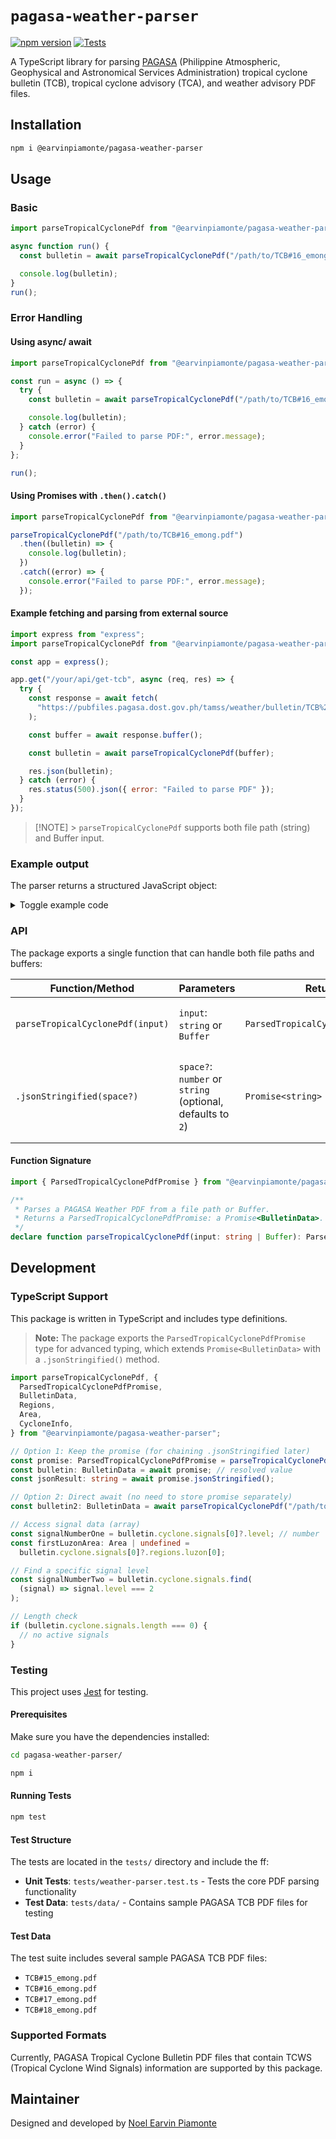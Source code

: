 # `pagasa-weather-parser`

[![npm version](https://img.shields.io/npm/v/@earvinpiamonte/pagasa-weather-parser.svg)](https://www.npmjs.com/package/@earvinpiamonte/pagasa-weather-parser)
[![Tests](https://github.com/earvinpiamonte/pagasa-weather-parser/actions/workflows/tests.yml/badge.svg)](https://github.com/earvinpiamonte/pagasa-weather-parser/actions/workflows/tests.yml)

A TypeScript library for parsing [PAGASA](https://www.pagasa.dost.gov.ph/) (Philippine Atmospheric, Geophysical and Astronomical Services Administration) tropical cyclone bulletin (TCB), tropical cyclone advisory (TCA), and weather advisory PDF files.

## Installation

```bash
npm i @earvinpiamonte/pagasa-weather-parser
```

## Usage

### Basic

```javascript
import parseTropicalCyclonePdf from "@earvinpiamonte/pagasa-weather-parser";

async function run() {
  const bulletin = await parseTropicalCyclonePdf("/path/to/TCB#16_emong.pdf");

  console.log(bulletin);
}
run();
```

### Error Handling

#### Using async/ await

```javascript
import parseTropicalCyclonePdf from "@earvinpiamonte/pagasa-weather-parser";

const run = async () => {
  try {
    const bulletin = await parseTropicalCyclonePdf("/path/to/TCB#16_emong.pdf");

    console.log(bulletin);
  } catch (error) {
    console.error("Failed to parse PDF:", error.message);
  }
};

run();
```

#### Using Promises with `.then().catch()`

```javascript
import parseTropicalCyclonePdf from "@earvinpiamonte/pagasa-weather-parser";

parseTropicalCyclonePdf("/path/to/TCB#16_emong.pdf")
  .then((bulletin) => {
    console.log(bulletin);
  })
  .catch((error) => {
    console.error("Failed to parse PDF:", error.message);
  });
```

#### Example fetching and parsing from external source

```javascript
import express from "express";
import parseTropicalCyclonePdf from "@earvinpiamonte/pagasa-weather-parser";

const app = express();

app.get("/your/api/get-tcb", async (req, res) => {
  try {
    const response = await fetch(
      "https://pubfiles.pagasa.dost.gov.ph/tamss/weather/bulletin/TCB%2316_emong.pdf"
    );

    const buffer = await response.buffer();

    const bulletin = await parseTropicalCyclonePdf(buffer);

    res.json(bulletin);
  } catch (error) {
    res.status(500).json({ error: "Failed to parse PDF" });
  }
});
```

> [!NOTE] > `parseTropicalCyclonePdf` supports both file path (string) and Buffer input.

### Example output

The parser returns a structured JavaScript object:

<details>
<summary>Toggle example code</summary>

```json
{
  "title": "TROPICAL CYCLONE BULLETIN NR. 16",
  "subtitle": "Tropical Storm EMONG (CO-MAY)",
  "description": "EMONG WEAKENS INTO A TROPICAL STORM AND IS NOW PASSING CLOSE TO THE BABUYAN ISLANDS",
  "dateIssued": "July 25, 2025 2:00 PM",
  "dateIssuedISO": "2025-07-25T06:00:00.000Z",
  "dateValidUntil": "July 25, 2025 5:00 PM",
  "dateValidUntilISO": "2025-07-25T09:00:00.000Z",
  "cyclone": {
    "name": "EMONG",
    "internationalName": "CO-MAY",
    "signals": [
      {
        "level": 1,
        "regions": {
          "luzon": [
            { "name": "Ilocos Norte", "parts": ["rest"] },
            {
              "name": "Ilocos Sur",
              "parts": ["northern"],
              "locals": ["Gregorio del Pilar", "Magsingal" /* ... */]
            },
            { "name": "Abra" },
            { "name": "Apayao", "parts": ["rest"] },
            { "name": "Kalinga" },
            { "name": "Mountain Province" },
            { "name": "Cagayan", "parts": ["rest", "mainland"] },
            {
              "name": "Isabela",
              "parts": ["northern"],
              "locals": ["Quirino", "Mallig" /* ... */]
            }
          ],
          "visayas": [],
          "mindanao": []
        }
      },
      {
        "level": 2,
        "regions": {
          "luzon": [
            /* ... */
          ],
          "visayas": [],
          "mindanao": []
        }
      }
    ]
  }
}
```

</details>

### API

The package exports a single function that can handle both file paths and buffers:

| Function/Method            | Parameters                                                 | Returns               | Description                                                         |
| -------------------------- | ---------------------------------------------------------- | --------------------- | ------------------------------------------------------------------- |
| `parseTropicalCyclonePdf(input)`       | `input`: `string` or `Buffer`                              | `ParsedTropicalCyclonePdfPromise` | Parses a PDF from a file path or buffer.                            |
| `.jsonStringified(space?)` | `space?`: `number` or `string` (optional, defaults to `2`) | `Promise<string>`     | A chainable method that returns the parsed result as a JSON string. |

#### Function Signature

```typescript
import { ParsedTropicalCyclonePdfPromise } from "@earvinpiamonte/pagasa-weather-parser";

/**
 * Parses a PAGASA Weather PDF from a file path or Buffer.
 * Returns a ParsedTropicalCyclonePdfPromise: a Promise<BulletinData>.
 */
declare function parseTropicalCyclonePdf(input: string | Buffer): ParsedTropicalCyclonePdfPromise;
```

## Development

### TypeScript Support

This package is written in TypeScript and includes type definitions.

> **Note:** The package exports the `ParsedTropicalCyclonePdfPromise` type for advanced typing, which extends `Promise<BulletinData>` with a `.jsonStringified()` method.

```typescript
import parseTropicalCyclonePdf, {
  ParsedTropicalCyclonePdfPromise,
  BulletinData,
  Regions,
  Area,
  CycloneInfo,
} from "@earvinpiamonte/pagasa-weather-parser";

// Option 1: Keep the promise (for chaining .jsonStringified later)
const promise: ParsedTropicalCyclonePdfPromise = parseTropicalCyclonePdf("/path/to/file.pdf");
const bulletin: BulletinData = await promise; // resolved value
const jsonResult: string = await promise.jsonStringified();

// Option 2: Direct await (no need to store promise separately)
const bulletin2: BulletinData = await parseTropicalCyclonePdf("/path/to/another.pdf");

// Access signal data (array)
const signalNumberOne = bulletin.cyclone.signals[0]?.level; // number | undefined
const firstLuzonArea: Area | undefined =
  bulletin.cyclone.signals[0]?.regions.luzon[0];

// Find a specific signal level
const signalNumberTwo = bulletin.cyclone.signals.find(
  (signal) => signal.level === 2
);

// Length check
if (bulletin.cyclone.signals.length === 0) {
  // no active signals
}
```

### Testing

This project uses [Jest](https://jestjs.io) for testing.

#### Prerequisites

Make sure you have the dependencies installed:

```bash
cd pagasa-weather-parser/
```

```bash
npm i
```

#### Running Tests

```bash
npm test
```

#### Test Structure

The tests are located in the `tests/` directory and include the ff:

- **Unit Tests**: `tests/weather-parser.test.ts` - Tests the core PDF parsing functionality
- **Test Data**: `tests/data/` - Contains sample PAGASA TCB PDF files for testing

#### Test Data

The test suite includes several sample PAGASA TCB PDF files:

- `TCB#15_emong.pdf`
- `TCB#16_emong.pdf`
- `TCB#17_emong.pdf`
- `TCB#18_emong.pdf`

### Supported Formats

Currently, PAGASA Tropical Cyclone Bulletin PDF files that contain TCWS (Tropical Cyclone Wind Signals) information are supported by this package.

## Maintainer

Designed and developed by [Noel Earvin Piamonte](https://earv.in)
